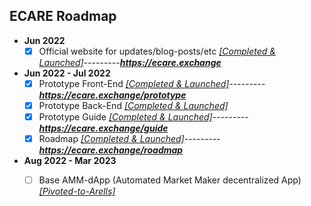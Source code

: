 ## ECARE Roadmap 

- **Jun 2022**
  - [X] Official website for updates/blog-posts/etc *[[Completed & Launched]](https://github.com/Ecare-Exchange/infrastructure/tree/main/MVP/EcareWebApp)*---------***https://ecare.exchange***

- **Jun 2022 - Jul 2022**
  - [X] Prototype Front-End *[[Completed & Launched]](https://github.com/Ecare-Exchange/infrastructure/tree/main/MVP/EcareWebApp)*---------***https://ecare.exchange/prototype***
  - [X] Prototype Back-End *[[Completed & Launched]](https://github.com/jeyakatsa/Ecare-Exchange/infrastructure/main/MVP/EcareWebApp)*
  - [X] Prototype Guide *[[Completed & Launched]](https://github.com/jeyakatsa/Ecare-Exchange/infrastructure/main/MVP/EcareWebApp)*---------***https://ecare.exchange/guide***
  - [X] Roadmap *[[Completed & Launched]](https://github.com/jeyakatsa/Ecare-Exchange/infrastructure/main/MVP/EcareWebApp)*---------***https://ecare.exchange/roadmap***

- **Aug 2022 - Mar 2023**
  - [ ] Base AMM-dApp (Automated Market Maker decentralized App) *[[Pivoted-to-Arells]](https://github.com/Art-Sells/Arells)*


